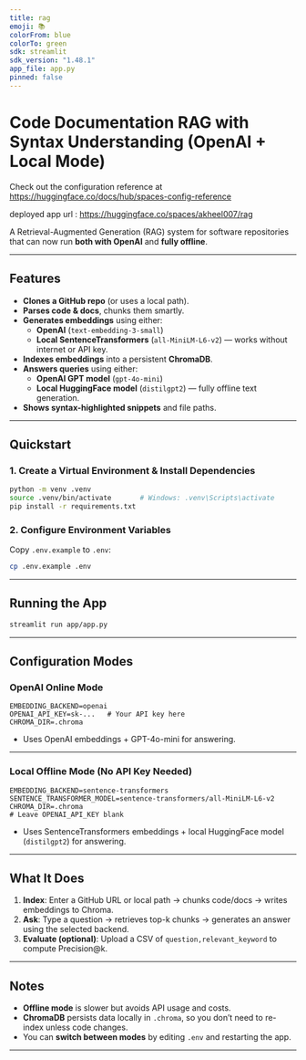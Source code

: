 ```yaml
---
title: rag
emoji: 📚
colorFrom: blue
colorTo: green
sdk: streamlit
sdk_version: "1.48.1"
app_file: app.py
pinned: false
---
```

# Code Documentation RAG with Syntax Understanding (OpenAI + Local Mode)


Check out the configuration reference at https://huggingface.co/docs/hub/spaces-config-reference

deployed app url : https://huggingface.co/spaces/akheel007/rag



A Retrieval-Augmented Generation (RAG) system for software repositories that can now run **both with OpenAI** and **fully offline**.

---

## Features
- **Clones a GitHub repo** (or uses a local path).
- **Parses code & docs**, chunks them smartly.
- **Generates embeddings** using either:
  - **OpenAI** (`text-embedding-3-small`)
  - **Local SentenceTransformers** (`all-MiniLM-L6-v2`) — works without internet or API key.
- **Indexes embeddings** into a persistent **ChromaDB**.
- **Answers queries** using either:
  - **OpenAI GPT model** (`gpt-4o-mini`)
  - **Local HuggingFace model** (`distilgpt2`) — fully offline text generation.
- **Shows syntax-highlighted snippets** and file paths.

---

## Quickstart

### 1. Create a Virtual Environment & Install Dependencies
```bash
python -m venv .venv
source .venv/bin/activate       # Windows: .venv\Scripts\activate
pip install -r requirements.txt
```

### 2. Configure Environment Variables
Copy `.env.example` to `.env`:
```bash
cp .env.example .env
```

---

## Running the App
```bash
streamlit run app/app.py
```

---

## Configuration Modes

### **OpenAI Online Mode**
```env
EMBEDDING_BACKEND=openai
OPENAI_API_KEY=sk-...   # Your API key here
CHROMA_DIR=.chroma
```
- Uses OpenAI embeddings + GPT-4o-mini for answering.

---

### **Local Offline Mode** (No API Key Needed)
```env
EMBEDDING_BACKEND=sentence-transformers
SENTENCE_TRANSFORMER_MODEL=sentence-transformers/all-MiniLM-L6-v2
CHROMA_DIR=.chroma
# Leave OPENAI_API_KEY blank
```
- Uses SentenceTransformers embeddings + local HuggingFace model (`distilgpt2`) for answering.

---

## What It Does
1. **Index**: Enter a GitHub URL or local path → chunks code/docs → writes embeddings to Chroma.
2. **Ask**: Type a question → retrieves top-k chunks → generates an answer using the selected backend.
3. **Evaluate (optional)**: Upload a CSV of `question,relevant_keyword` to compute Precision@k.

---

## Notes
- **Offline mode** is slower but avoids API usage and costs.
- **ChromaDB** persists data locally in `.chroma`, so you don’t need to re-index unless code changes.
- You can **switch between modes** by editing `.env` and restarting the app.

---


